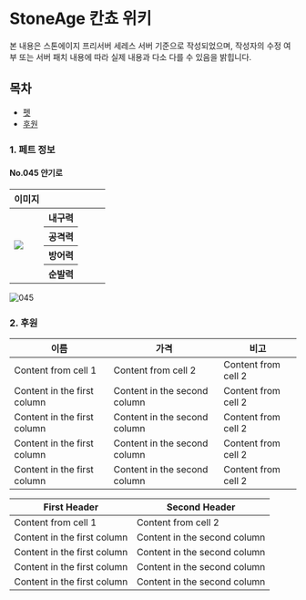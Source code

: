 StoneAge 칸쵸 위키
======================
본 내용은 스톤에이지 프리서버 세레스 서버 기준으로 작성되었으며, 작성자의 수정 여부 또는 서버 패치 내용에 따라 실제 내용과 다소 다를 수 있음을 밝힙니다.

## 목차
* [펫](https://github.com/leejoonwhan/game/blob/master/stoneage/seres.md#1-펫)
* [후원](https://github.com/leejoonwhan/game/blob/master/stoneage/seres.md#2-후원)

### 1. 페트 정보
#### No.045 얀기로
<table>
    <thead>
        <tr>
            <th>이미지</th>
            <th></th>
            <th></th>
			<th></th>
			<th></th>
        </tr>
    </thead>
    <tbody>
        <tr>
            <td rowspan=4><img src="https://user-images.githubusercontent.com/24225399/78142116-73b64500-7467-11ea-8a73-df1e06c3ea45.gif"></td>
            <th>내구력</th>
			<td></td>
            <td></td>
            <td></td>
        </tr>
        <tr>
            <th>공격력</th>
			<td></td>
            <td></td>
            <td></td>
        </tr>
        <tr>
            <th>방어력</th>
			<td></td>
            <td></td>
            <td></td>
        </tr>
        <tr>
            <th>순발력</th>
			<td></td>
            <td></td>
            <td></td>
        </tr>
    </tbody>
</table>



![045](https://user-images.githubusercontent.com/24225399/78142116-73b64500-7467-11ea-8a73-df1e06c3ea45.gif)



### 2. 후원
이름 | 가격 | 비고
------------ | ------------- | -------------
Content from cell 1 | Content from cell 2 | Content from cell 2
Content in the first column | Content in the second column | Content from cell 2
Content in the first column | Content in the second column | Content from cell 2
Content in the first column | Content in the second column | Content from cell 2
Content in the first column | Content in the second column | Content from cell 2






First Header | Second Header
------------ | -------------
Content from cell 1 | Content from cell 2
Content in the first column | Content in the second column
Content in the first column | Content in the second column
Content in the first column | Content in the second column
Content in the first column | Content in the second column
